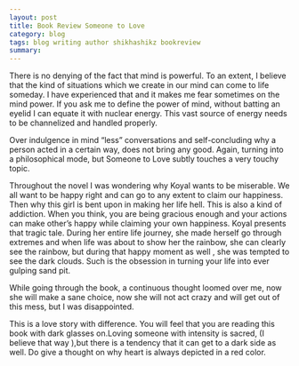 ```yaml
---
layout: post
title: Book Review Someone to Love
category: blog
tags: blog writing author shikhashikz bookreview
summary: 
---
```


There is no denying of the fact that mind is powerful. To an extent, I believe that the kind of situations which we create in our mind can come to life someday. I have experienced that and it makes me fear sometimes on the mind power. If you ask me to define the power of mind, without batting an eyelid I can equate it with nuclear energy. This vast source of energy needs to be channelized and handled properly.

Over indulgence in mind “less” conversations and self-concluding why a person acted in a certain way, does not bring any good. Again, turning into a philosophical mode, but Someone to Love subtly touches a very touchy topic.

Throughout the novel I was wondering why Koyal wants to be miserable. We all want to be happy right and can go to any extent to claim our happiness. Then why this girl is bent upon in making her life hell. This is also a kind of addiction. When you think, you are being gracious enough and your actions can make other’s happy while claiming your own happiness. Koyal presents that tragic tale. During her entire life journey, she made herself go through extremes and when life was about to show her the rainbow, she can clearly see the rainbow, but during that happy moment as well , she was tempted to see the dark clouds. Such is the obsession in turning your life into ever gulping sand pit.

While going through the book, a continuous thought loomed over me, now she will make a sane choice, now she will not act crazy and will get out of this mess, but I was disappointed.

This is a love story with difference. You will feel that you are reading this book with dark glasses on.Loving someone with intensity is sacred, (I believe that way ),but there is a tendency that it can get to a dark side as well. Do give a thought on why heart is always depicted in a red color.

